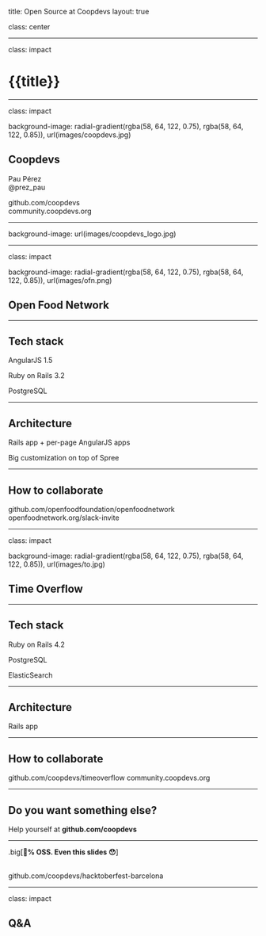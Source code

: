 title: Open Source at Coopdevs
layout: true

class: center

---

class: impact

# {{title}}

---

class: impact

background-image: radial-gradient(rgba(58, 64, 122, 0.75), rgba(58, 64, 122, 0.85)), url(images/coopdevs.jpg)

## Coopdevs

Pau Pérez<br>
@prez_pau

github.com/coopdevs<br>
community.coopdevs.org

---

background-image: url(images/coopdevs_logo.jpg)

---

class: impact

background-image: radial-gradient(rgba(58, 64, 122, 0.75), rgba(58, 64, 122, 0.85)), url(images/ofn.png)

## Open Food Network

---

## Tech stack

AngularJS 1.5

Ruby on Rails 3.2

PostgreSQL

---

## Architecture

Rails app + per-page AngularJS apps

Big customization on top of Spree

---

## How to collaborate

github.com/openfoodfoundation/openfoodnetwork
openfoodnetwork.org/slack-invite

---

class: impact

background-image: radial-gradient(rgba(58, 64, 122, 0.75), rgba(58, 64, 122, 0.85)), url(images/to.jpg)

## Time Overflow

---

## Tech stack

Ruby on Rails 4.2

PostgreSQL

ElasticSearch

---

## Architecture

Rails app

---

## How to collaborate

github.com/coopdevs/timeoverflow
community.coopdevs.org

---

## Do you want something else?

Help yourself at **github.com/coopdevs**

---

.big[**💯% OSS. Even this slides 😯**]

<br>
github.com/coopdevs/hacktoberfest-barcelona

---

class: impact

## Q&A
